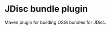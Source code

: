 <!-- Copyright Yahoo. Licensed under the terms of the Apache 2.0 license. See LICENSE in the project root. -->
# JDisc bundle plugin

Maven plugin for building OSGi bundles for JDisc.
